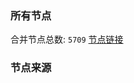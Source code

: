 ### 所有节点
合并节点总数: `5709`
[节点链接](https://github.com/rzhy1/33/raw/master/sub/sub_merge_base64.txt)

### 节点来源
